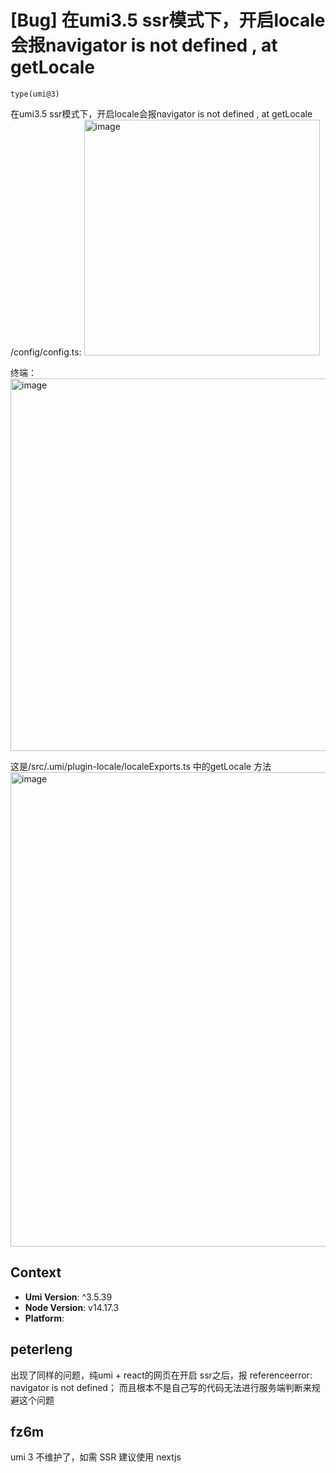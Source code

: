 # [Bug] 在umi3.5 ssr模式下，开启locale会报navigator is not defined , at getLocale

`type(umi@3)`

在umi3.5 ssr模式下，开启locale会报navigator is not defined , at getLocale
/config/config.ts:
<img width="377" alt="image" src="https://user-images.githubusercontent.com/55875049/231080844-1fbefd17-303e-4821-acbe-1e6a59183078.png">

终端：
<img width="596" alt="image" src="https://user-images.githubusercontent.com/55875049/231076432-6b5faba7-7e33-4aeb-8730-9a3a0c52b93e.png">

这是/src/.umi/plugin-locale/localeExports.ts 中的getLocale 方法
<img width="759" alt="image" src="https://user-images.githubusercontent.com/55875049/231076686-93e9cac7-8b10-4e7f-b9d3-950e7b735cd9.png">

## Context

- **Umi Version**: ^3.5.39
- **Node Version**: v14.17.3
- **Platform**:

## peterleng

出现了同样的问题，纯umi + react的网页在开启 ssr之后，报 referenceerror: navigator is not defined； 而且根本不是自己写的代码无法进行服务端判断来规避这个问题

## fz6m

umi 3 不维护了，如需 SSR 建议使用 nextjs
